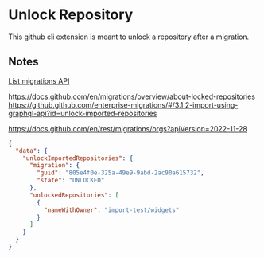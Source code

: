 # Unlock Repository

This github cli extension is meant to unlock a repository after a migration.


## Notes

[List migrations API](https://docs.github.com/en/rest/migrations/orgs?apiVersion=2022-11-28#list-organization-migrations)

https://docs.github.com/en/migrations/overview/about-locked-repositories  
https://github.github.com/enterprise-migrations/#/3.1.2-import-using-graphql-api?id=unlock-imported-repositories  


https://docs.github.com/en/rest/migrations/orgs?apiVersion=2022-11-28  

```json
{
  "data": {
    "unlockImportedRepositories": {
      "migration": {
        "guid": "805e4f0e-325a-49e9-9abd-2ac90a615732",
        "state": "UNLOCKED"
      },
      "unlockedRepositories": [
        {
          "nameWithOwner": "import-test/widgets"
        }
      ]
    }
  }
}
```